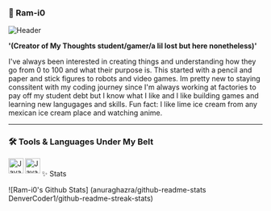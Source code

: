 ### 🐻 Ram-i0

![Header](./github-header-image.png)

**'(Creator of My Thoughts student/gamer/a lil lost but here nonetheless)'**

I've always been interested in creating things and understanding how they go from 0 to 100 and what their purpose is. This started with a pencil and paper and stick figures to robots and video games. Im pretty new to staying conssitent with my coding journey since I'm always working at factories to pay off my student debt but I know what I like and I like building games and learning new langugages and skills. Fun fact: I like lime ice cream from any mexican ice cream place and watching anime.

---
### 🛠️ Tools & Languages Under My Belt
<img align="left" alt="Java" width="30px" style="paddding-right:10px;" src="https://cdn.jsdelivr.net/gh/devicons/devicon@latest/icons/python/python-original.svg" />
<img align="left" alt="Java" width="30px" style="paddding-right:10px;" src="https://cdn.jsdelivr.net/gh/devicons/devicon@latest/icons/javascript/javascript-plain.svg" />



#

✨ Stats 

![Ram-i0's Github Stats] (anuraghazra/github-readme-stats
DenverCoder1/github-readme-streak-stats)
#
